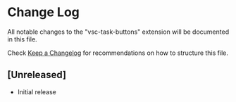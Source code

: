 # Change Log

All notable changes to the "vsc-task-buttons" extension will be documented in this file.

Check [Keep a Changelog](http://keepachangelog.com/) for recommendations on how to structure this file.

## [Unreleased]

- Initial release